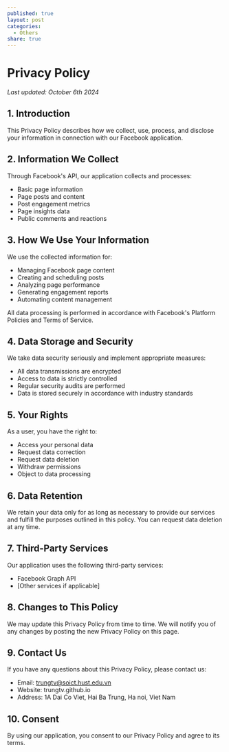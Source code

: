 ```yaml
---
published: true
layout: post
categories:
  - Others
share: true
---
```

# Privacy Policy

*Last updated: October 6th 2024*

## 1. Introduction

This Privacy Policy describes how we collect, use, process, and disclose your information in connection with our Facebook application.

## 2. Information We Collect

Through Facebook's API, our application collects and processes:

- Basic page information
- Page posts and content
- Post engagement metrics
- Page insights data
- Public comments and reactions

## 3. How We Use Your Information

We use the collected information for:

- Managing Facebook page content
- Creating and scheduling posts
- Analyzing page performance
- Generating engagement reports
- Automating content management

All data processing is performed in accordance with Facebook's Platform Policies and Terms of Service.

## 4. Data Storage and Security

We take data security seriously and implement appropriate measures:

- All data transmissions are encrypted
- Access to data is strictly controlled
- Regular security audits are performed
- Data is stored securely in accordance with industry standards

## 5. Your Rights

As a user, you have the right to:

- Access your personal data
- Request data correction
- Request data deletion
- Withdraw permissions
- Object to data processing

## 6. Data Retention

We retain your data only for as long as necessary to provide our services and fulfill the purposes outlined in this policy. You can request data deletion at any time.

## 7. Third-Party Services

Our application uses the following third-party services:

- Facebook Graph API
- [Other services if applicable]

## 8. Changes to This Policy

We may update this Privacy Policy from time to time. We will notify you of any changes by posting the new Privacy Policy on this page.

## 9. Contact Us

If you have any questions about this Privacy Policy, please contact us:

- Email: trungtv@soict.hust.edu.vn
- Website: trungtv.github.io
- Address: 1A Dai Co Viet, Hai Ba Trung, Ha noi, Viet Nam

## 10. Consent

By using our application, you consent to our Privacy Policy and agree to its terms.
